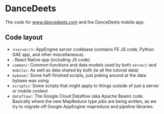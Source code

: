 # DanceDeets

The code for www.dancedeets.com and the DanceDeets mobile app.

## Code layout

- <`server/`>: AppEngine server codebase (contains FE JS code, Python GAE app, and other miscellaneous).
- <mobile/>: React Native app (including JS code).
- `common/`: Common functions and data models used by both `server/` and `mobile/`. As well as data shared by both (ie all the tutorial data)
- `bybase/`: Some half-finished scripts, just poking around at the data bybase was using
- `scripts/`: Some scripts that might apply to things outside of just a server or mobile context
- `dataflow/`: The Google Cloud Dataflow (aka Apache Beam) code. Basically where the new MapReduce type jobs are being written, as we try to migrate off Google AppEngine mapreduce and pipeline libraries.
